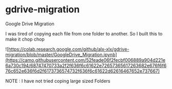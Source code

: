 # gdrive-migration
 Google Drive Migration

I was tired of copying each file from one folder to another. So I built this to make it chop chop

![https://colab.research.google.com/github/alx-xlx/gdrive-migration/blob/master/GoogleDrive_Migration.ipynb](https://camo.githubusercontent.com/52feade06f2fecbf006889a904d221e6a730c194/68747470733a2f2f636f6c61622e72657365617263682e676f6f676c652e636f6d2f6173736574732f636f6c61622d62616467652e737667)

NOTE : I have not tried coping large sized Folders
